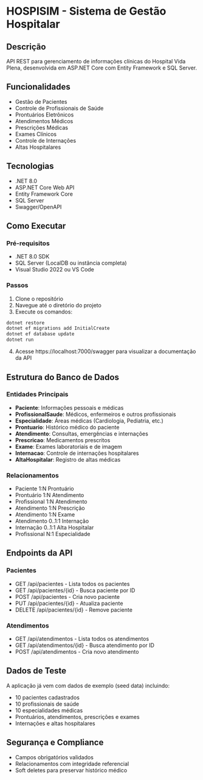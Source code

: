 # HOSPISIM - Sistema de Gestão Hospitalar

## Descrição
API REST para gerenciamento de informações clínicas do Hospital Vida Plena, desenvolvida em ASP.NET Core com Entity Framework e SQL Server.

## Funcionalidades
- Gestão de Pacientes
- Controle de Profissionais de Saúde
- Prontuários Eletrônicos
- Atendimentos Médicos
- Prescrições Médicas
- Exames Clínicos
- Controle de Internações
- Altas Hospitalares

## Tecnologias
- .NET 8.0
- ASP.NET Core Web API
- Entity Framework Core
- SQL Server
- Swagger/OpenAPI

## Como Executar

### Pré-requisitos
- .NET 8.0 SDK
- SQL Server (LocalDB ou instância completa)
- Visual Studio 2022 ou VS Code

### Passos
1. Clone o repositório
2. Navegue até o diretório do projeto
3. Execute os comandos:

```bash
dotnet restore
dotnet ef migrations add InitialCreate
dotnet ef database update
dotnet run
```

4. Acesse https://localhost:7000/swagger para visualizar a documentação da API

## Estrutura do Banco de Dados

### Entidades Principais
- **Paciente**: Informações pessoais e médicas
- **ProfissionalSaude**: Médicos, enfermeiros e outros profissionais
- **Especialidade**: Áreas médicas (Cardiologia, Pediatria, etc.)
- **Prontuario**: Histórico médico do paciente
- **Atendimento**: Consultas, emergências e internações
- **Prescricao**: Medicamentos prescritos
- **Exame**: Exames laboratoriais e de imagem
- **Internacao**: Controle de internações hospitalares
- **AltaHospitalar**: Registro de altas médicas

### Relacionamentos
- Paciente 1:N Prontuário
- Prontuário 1:N Atendimento
- Profissional 1:N Atendimento
- Atendimento 1:N Prescrição
- Atendimento 1:N Exame
- Atendimento 0..1:1 Internação
- Internação 0..1:1 Alta Hospitalar
- Profissional N:1 Especialidade

## Endpoints da API

### Pacientes
- GET /api/pacientes - Lista todos os pacientes
- GET /api/pacientes/{id} - Busca paciente por ID
- POST /api/pacientes - Cria novo paciente
- PUT /api/pacientes/{id} - Atualiza paciente
- DELETE /api/pacientes/{id} - Remove paciente

### Atendimentos
- GET /api/atendimentos - Lista todos os atendimentos
- GET /api/atendimentos/{id} - Busca atendimento por ID
- POST /api/atendimentos - Cria novo atendimento

## Dados de Teste
A aplicação já vem com dados de exemplo (seed data) incluindo:
- 10 pacientes cadastrados
- 10 profissionais de saúde
- 10 especialidades médicas
- Prontuários, atendimentos, prescrições e exames
- Internações e altas hospitalares

## Segurança e Compliance
- Campos obrigatórios validados
- Relacionamentos com integridade referencial
- Soft deletes para preservar histórico médico
